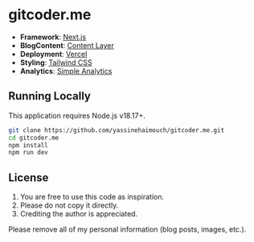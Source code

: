 # gitcoder.me

- **Framework**: [Next.js](https://nextjs.org/)
- **BlogContent**: [Content Layer](https://contentlayer.dev)
- **Deployment**: [Vercel](https://vercel.com)
- **Styling**: [Tailwind CSS](https://tailwindcss.com)
- **Analytics**: [Simple Analytics](https://www.simpleanalytics.com/)

## Running Locally

This application requires Node.js v18.17+.

```bash
git clone https://github.com/yassinehaimouch/gitcoder.me.git
cd gitcoder.me
npm install
npm run dev
```

## License

1. You are free to use this code as inspiration.
2. Please do not copy it directly.
3. Crediting the author is appreciated.

Please remove all of my personal information (blog posts, images, etc.).
